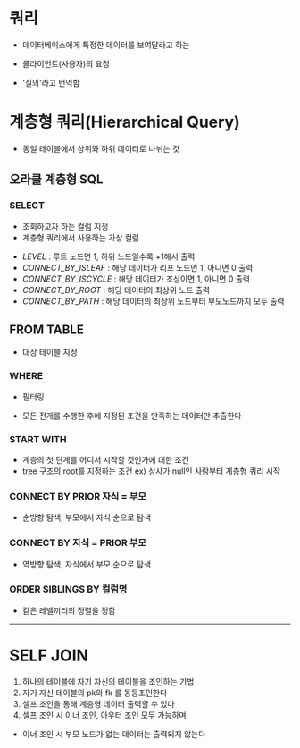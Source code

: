 # 쿼리
- 데이터베이스에게 특정한 데이터를 보여달라고 하는
 + 클라이언트(사용자)의 요청
- '질의'라고 번역함

# 계층형 쿼리(Hierarchical Query)
- 동일 테이블에서 상위와 하위 데이터로 나뉘는 것
## 오라클 계층형 SQL
### SELECT
- 조회하고자 하는 컬럼 지정
- 계층형 쿼리에서 사용하는 가상 컬럼
 + *LEVEL* : 루트 노드면 1, 하위 노드일수록 +1해서 출력
 + *CONNECT_BY_ISLEAF* : 해당 데이터가 리프 노드면 1, 아니면 0 출력
 + *CONNECT_BY_ISCYCLE* : 해당 데이터가 조상이면 1, 아니면 0 출력
 + *CONNECT_BY_ROOT* : 해당 데이터의 최상위 노드 출력
 + *CONNECT_BY_PATH* : 해당 데이터의 최상위 노드부터 부모노드까지 모두 출력
## FROM TABLE 
- 대상 테이블 지정
### WHERE
- 필터링
 + 모든 전개를 수행한 후에 지정된 조건을 만족하는 데이터만 추출한다
### START WITH
- 계층의 첫 단계를 어디서 시작할 것인가에 대한 조건
- tree 구조의 root를 지정하는 조건
ex) 상사가 null인 사람부터 계층형 쿼리 시작
### CONNECT BY PRIOR 자식 = 부모
- 순방향 탐색, 부모에서 자식 순으로 탐색
### CONNECT BY 자식 = PRIOR 부모
- 역방향 탐색, 자식에서 부모 순으로 탐색
### ORDER SIBLINGS BY 컬럼명
- 같은 레벨끼리의 정렬을 정함

---------------------------------------------------------
# SELF JOIN
1. 하나의 테이블에 자기 자신의 테이블을 조인하는 기법
2. 자기 자신 테이블의 pk와 fk 를 동등조인한다
3. 셀프 조인을 통해 계층형 데이터 출력할 수 있다
4. 셀프 조인 시 이너 조인, 아우터 조인 모두 가능하며 
 - 이너 조인 시 부모 노드가 없는 데이터는 출력되지 않는다

